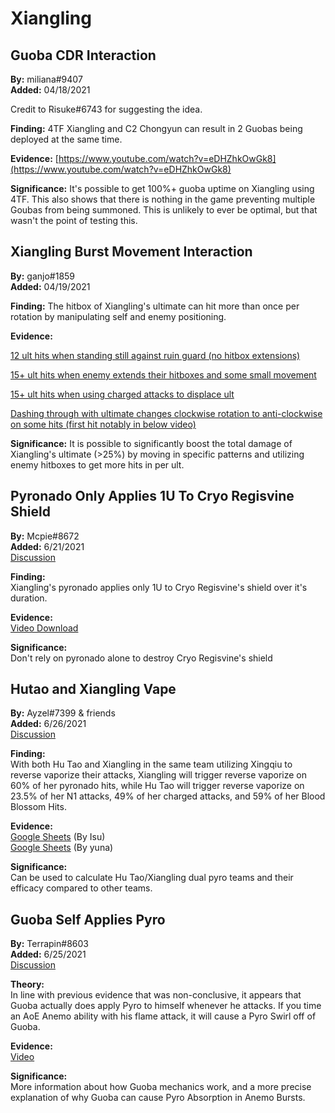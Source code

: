 # Xiangling

## Guoba CDR Interaction

**By:** miliana\#9407  
**Added:** 04/18/2021

Credit to Risuke\#6743 for suggesting the idea.

**Finding:** 4TF Xiangling and C2 Chongyun can result in 2 Guobas being deployed at the same time.

**Evidence:** [https://www.youtube.com/watch?v=eDHZhkOwGk8](https://www.youtube.com/watch?v=eDHZhkOwGk8)

**Significance:** It's possible to get 100%+ guoba uptime on Xiangling using 4TF. This also shows that there is nothing in the game preventing multiple Goubas from being summoned. This is unlikely to ever be optimal, but that wasn't the point of testing this.

## Xiangling Burst Movement Interaction

**By:** ganjo\#1859  
**Added:** 04/19/2021

**Finding:** The hitbox of Xiangling's ultimate can hit more than once per rotation by manipulating self and enemy positioning.

**Evidence:**

[12 ult hits when standing still against ruin guard \(no hitbox extensions\)](https://youtu.be/CV01mRP-oZA)

[15+ ult hits when enemy extends their hitboxes and some small movement](https://youtu.be/sBW6qrqfs_E?t=10)

[15+ ult hits when using charged attacks to displace ult](https://youtu.be/PWpTYNlnIic?t=10)

[Dashing through with ultimate changes clockwise rotation to anti-clockwise on some hits \(first hit notably in below video\)](https://youtu.be/oILW9mK8neQ)

**Significance:** It is possible to significantly boost the total damage of Xiangling's ultimate \(&gt;25%\) by moving in specific patterns and utilizing enemy hitboxes to get more hits in per ult.

## Pyronado Only Applies 1U To Cryo Regisvine Shield

**By:** Mcpie#8672  
**Added:** 6/21/2021  
[Discussion](https://tickettool.xyz/direct?url=https://cdn.discordapp.com/attachments/855560609491320843/856671767506190356/transcript-pyronado-is-unable-to-destroy-cryo-regisvine-shield-with-a-single-cast.html)

**Finding:**  
Xiangling's pyronado applies only 1U to Cryo Regisvine's shield over it's duration.

**Evidence:**  
[Video Download](https://cdn.discordapp.com/attachments/855560609491320843/855561083536015390/2021-06-18_23-17-40.mp40)

**Significance:**  
Don't rely on pyronado alone to destroy Cryo Regisvine's shield

## Hutao and Xiangling Vape

**By:** Ayzel#7399 & friends  
**Added:** 6/26/2021  
[Discussion](https://tickettool.xyz/direct?url=https://cdn.discordapp.com/attachments/845723930978418758/858187557295620126/transcript-hu-tao-xiangling-vape.html)

**Finding:**  
With both Hu Tao and Xiangling in the same team utilizing Xingqiu to reverse vaporize their attacks, Xiangling will trigger reverse vaporize on 60% of her pyronado hits, while Hu Tao will trigger reverse vaporize on 23.5% of her N1 attacks, 49% of her charged attacks, and 59% of her Blood Blossom Hits.

**Evidence:**  
[Google Sheets](https://docs.google.com/spreadsheets/d/1VFR322mzCJSZssFdwu_2QxtgRT0ImcAFcOavEy7aIr4/edit?usp=sharing) (By Isu)  
[Google Sheets](https://docs.google.com/spreadsheets/d/1XvIuPWXsp5f_mJa8lbteBCq6-d-btYxkLBxGMS7YYTE/edit?usp=sharing) (By yuna)

**Significance:**  
Can be used to calculate Hu Tao/Xiangling dual pyro teams and their efficacy compared to other teams.

## Guoba Self Applies Pyro

**By:** Terrapin#8603  
**Added:** 6/25/2021  
[Discussion](https://tickettool.xyz/direct?url=https://cdn.discordapp.com/attachments/857660346865418271/858142156248973312/transcript-guoba-self-apply-pyro.html)

**Theory:**  
In line with previous evidence that was non-conclusive, it appears that Guoba actually does apply Pyro to himself whenever he attacks.  If you time an AoE Anemo ability with his flame attack, it will cause a Pyro Swirl off of Guoba.

**Evidence:**  
[Video](https://www.youtube.com/watch?v=6_-UsmXAdbU)

**Significance:**  
More information about how Guoba mechanics work, and a more precise explanation of why Guoba can cause Pyro Absorption in Anemo Bursts.

